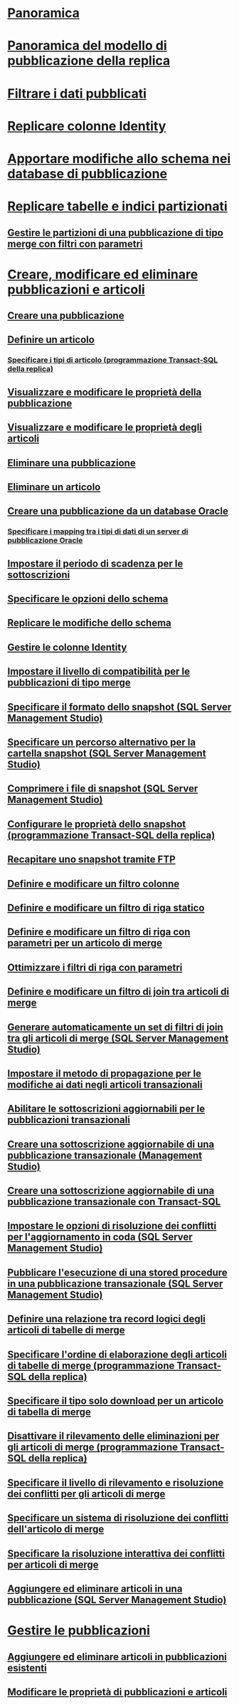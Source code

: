 # [Panoramica](publish-data-and-database-objects.md)  
# [Panoramica del modello di pubblicazione della replica](replication-publishing-model-overview.md)  
# [Filtrare i dati pubblicati](filter-published-data.md)  
# [Replicare colonne Identity](replicate-identity-columns.md)  
# [Apportare modifiche allo schema nei database di pubblicazione](make-schema-changes-on-publication-databases.md)  
# [Replicare tabelle e indici partizionati](replicate-partitioned-tables-and-indexes.md)  
## [Gestire le partizioni di una pubblicazione di tipo merge con filtri con parametri](manage-partitions-for-a-merge-publication-with-parameterized-filters.md)  
# [Creare, modificare ed eliminare pubblicazioni e articoli](create-modify-and-delete-publications-and-articles-replication.md)  
## [Creare una pubblicazione](create-a-publication.md)  
## [Definire un articolo](define-an-article.md)  
### [Specificare i tipi di articolo (programmazione Transact-SQL della replica)](specify-article-types-replication-transact-sql-programming.md)  
## [Visualizzare e modificare le proprietà della pubblicazione](view-and-modify-publication-properties.md)  
## [Visualizzare e modificare le proprietà degli articoli](view-and-modify-article-properties.md)  
## [Eliminare una pubblicazione](delete-a-publication.md)  
## [Eliminare un articolo](delete-an-article.md)  
## [Creare una pubblicazione da un database Oracle](create-a-publication-from-an-oracle-database.md)  
### [Specificare i mapping tra i tipi di dati di un server di pubblicazione Oracle](specify-data-type-mappings-for-an-oracle-publisher.md)  
## [Impostare il periodo di scadenza per le sottoscrizioni](set-the-expiration-period-for-subscriptions.md)  
## [Specificare le opzioni dello schema](specify-schema-options.md)  
## [Replicare le modifiche dello schema](replicate-schema-changes.md)  
## [Gestire le colonne Identity](manage-identity-columns.md)  
## [Impostare il livello di compatibilità per le pubblicazioni di tipo merge](set-the-compatibility-level-for-merge-publications.md)  
## [Specificare il formato dello snapshot (SQL Server Management Studio)](specify-snapshot-format-sql-server-management-studio.md)  
## [Specificare un percorso alternativo per la cartella snapshot (SQL Server Management Studio)](specify-an-alternate-snapshot-folder-location-sql-server-management-studio.md)  
## [Comprimere i file di snapshot (SQL Server Management Studio)](compress-snapshot-files-sql-server-management-studio.md)  
## [Configurare le proprietà dello snapshot (programmazione Transact-SQL della replica)](configure-snapshot-properties-replication-transact-sql-programming.md)  
## [Recapitare uno snapshot tramite FTP](deliver-a-snapshot-through-ftp.md)  
## [Definire e modificare un filtro colonne](define-and-modify-a-column-filter.md)  
## [Definire e modificare un filtro di riga statico](define-and-modify-a-static-row-filter.md)  
## [Definire e modificare un filtro di riga con parametri per un articolo di merge](define-and-modify-a-parameterized-row-filter-for-a-merge-article.md)  
## [Ottimizzare i filtri di riga con parametri](optimize-parameterized-row-filters.md)  
## [Definire e modificare un filtro di join tra articoli di merge](define-and-modify-a-join-filter-between-merge-articles.md)  
## [Generare automaticamente un set di filtri di join tra gli articoli di merge (SQL Server Management Studio)](automatically-generate-join-filters-between-merge-articles.md)  
## [Impostare il metodo di propagazione per le modifiche ai dati negli articoli transazionali](set-the-propagation-method-for-data-changes-to-transactional-articles.md)  
## [Abilitare le sottoscrizioni aggiornabili per le pubblicazioni transazionali](enable-updating-subscriptions-for-transactional-publications.md)  
## [Creare una sottoscrizione aggiornabile di una pubblicazione transazionale (Management Studio)](create-an-updatable-subscription-to-a-transactional-publication.md)  
## [Creare una sottoscrizione aggiornabile di una pubblicazione transazionale con Transact-SQL](create-updatable-subscription-to-transactional-publication.md)  
## [Impostare le opzioni di risoluzione dei conflitti per l'aggiornamento in coda (SQL Server Management Studio)](set-queued-updating-conflict-resolution-options-sql-server-management-studio.md)  
## [Pubblicare l'esecuzione di una stored procedure in una pubblicazione transazionale (SQL Server Management Studio)](publish-execution-of-stored-procedure-in-transactional-publication.md)  
## [Definire una relazione tra record logici degli articoli di tabelle di merge](define-a-logical-record-relationship-between-merge-table-articles.md)  
## [Specificare l'ordine di elaborazione degli articoli di tabelle di merge (programmazione Transact-SQL della replica)](specify-the-processing-order-of-merge-table-articles.md)  
## [Specificare il tipo solo download per un articolo di tabella di merge](specify-that-a-merge-table-article-is-download-only.md)  
## [Disattivare il rilevamento delle eliminazioni per gli articoli di merge (programmazione Transact-SQL della replica)](specify-that-deletes-should-not-be-tracked-for-merge-articles.md)  
## [Specificare il livello di rilevamento e risoluzione dei conflitti per gli articoli di merge](specify-the-conflict-tracking-and-resolution-level-for-merge-articles.md)  
## [Specificare un sistema di risoluzione dei conflitti dell'articolo di merge](specify-a-merge-article-resolver.md)  
## [Specificare la risoluzione interattiva dei conflitti per articoli di merge](specify-interactive-conflict-resolution-for-merge-articles.md)  
## [Aggiungere ed eliminare articoli in una pubblicazione (SQL Server Management Studio)](add-articles-to-and-drop-articles-from-a-publication.md)  
# [Gestire le pubblicazioni](maintain-publications.md)  
## [Aggiungere ed eliminare articoli in pubblicazioni esistenti](add-articles-to-and-drop-articles-from-existing-publications.md)  
## [Modificare le proprietà di pubblicazioni e articoli](change-publication-and-article-properties.md)  
